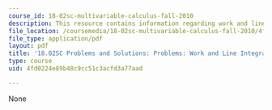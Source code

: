 ```yaml
---
course_id: 18-02sc-multivariable-calculus-fall-2010
description: This resource contains information regarding work and line integrals.
file_location: /coursemedia/18-02sc-multivariable-calculus-fall-2010/4fd0224e89b48c9cc51c3acfd3a77aad_MIT18_02SC_pb_57_comb.pdf
file_type: application/pdf
layout: pdf
title: '18.02SC Problems and Solutions: Problems: Work and Line Integrals'
type: course
uid: 4fd0224e89b48c9cc51c3acfd3a77aad

---
```

None